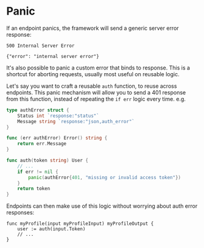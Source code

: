 # Panic

If an endpoint panics, the framework will send a generic server error response:

```
500 Internal Server Error

{"error": "internal server error"}
```

It's also possible to panic a custom error that binds to response. This is a shortcut for aborting requests, usually most useful on reusable logic.

Let's say you want to craft a reusable `auth` function, to reuse across endpoints. This panic mechanism will allow you to send a 401 response from this function, instead of repeating the `if err` logic every time. e.g.

```go
type authError struct {
    Status int `response:"status"`
    Message string `response:"json,auth_error"`
}

func (err authError) Error() string {
    return err.Message
}

func auth(token string) User {
    // ...
    if err != nil {
        panic(authError{401, "missing or invalid access token"})
    }
    return token
}
```

Endpoints can then make use of this logic without worrying about auth error responses:

```
func myProfile(input myProfileInput) myProfileOutput {
    user := auth(input.Token)
    // ...
}
```
